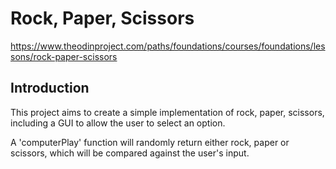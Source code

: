 # Rock, Paper, Scissors

https://www.theodinproject.com/paths/foundations/courses/foundations/lessons/rock-paper-scissors

## Introduction

This project aims to create a simple implementation of rock, paper, scissors, including a GUI to allow the user to select an option.

A 'computerPlay' function will randomly return either rock, paper or scissors, which will be compared against the user's input. 

